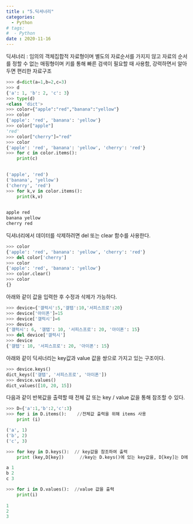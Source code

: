 ```yaml
---
title : "5.딕셔너리"
categories:
  - Python
# tags:
#  - Python
date : 2020-11-16
---
```


딕셔너리 : 임의의 객체집합적 자료형이며 별도의 자료순서를 가지지 않고 자료의 순서를 정할 수 없는 매핑형이며 키를 통해 빠른 검색이 필요할 때 사용함, 강력하면서 알아두면 편리한 자료구조  

```python
>>> d=dict(a=1,b=2,c=3)
>>> d
{'a': 1, 'b': 2, 'c': 3}
>>> type(d)
<class 'dict'>
>>> color={"apple":"red","banana":"yellow"}
>>> color
{'apple': 'red', 'banana': 'yellow'}
>>> color["apple"]
'red'
>>> color["cherry"]="red"
>>> color
{'apple': 'red', 'banana': 'yellow', 'cherry': 'red'}
>>> for c in color.items():
	print(c)

	
('apple', 'red')
('banana', 'yellow')
('cherry', 'red')
>>> for k,v in color.items():
	print(k,v)

	
apple red
banana yellow
cherry red
```  
딕셔너리에서 데이터를 삭제하려면 del 또는 clear 함수를  사용한다.  

```python
>>> color
{'apple': 'red', 'banana': 'yellow', 'cherry': 'red'}
>>> del color['cherry']
>>> color
{'apple': 'red', 'banana': 'yellow'}
>>> color.clear()
>>> color
{}
```
아래와 같이 값을 입력한 후 수정과 삭제가 가능하다.  

```python
>>> device={'갤럭시':5,'갤탭':10,'서피스프로':20}
>>> device['아이폰']=15
>>> device['갤럭시']=6
>>> device
{'갤럭시': 6, '갤탭': 10, '서피스프로': 20, '아이폰': 15}
>>> del device['갤럭시']
>>> device
{'갤탭': 10, '서피스프로': 20, '아이폰': 15}
```

아래와 같이 딕셔너리는 key값과 value 값을 쌍으로 가지고 있는 구조이다.  

```python
>>> device.keys()
dict_keys(['갤탭', '서피스프로', '아이폰'])
>>> device.values()
dict_values([10, 20, 15])
```

다음과 같이 반복값을 출력할 때 전체 값 또는 key / value 값을 통해 참조할 수 있다.  

```python
>>> D={'a':1,'b':2,'c':3}
>>> for i in D.items():    //전체값 출력을 위해 items 사용
	print (i)

('a', 1)
('b', 2)
('c', 3)

>>> for key in D.keys():  // key값을 참조하여 출력
	print (key,D[key])      //key는 D.keys()에 있는 key값을, D[key]는 D에 key값에 대응하는 value값을 출력

a 1
b 2
c 3

>>> for i in D.values():  //value 값을 출력
	print(i)
	
1
2
3
```


